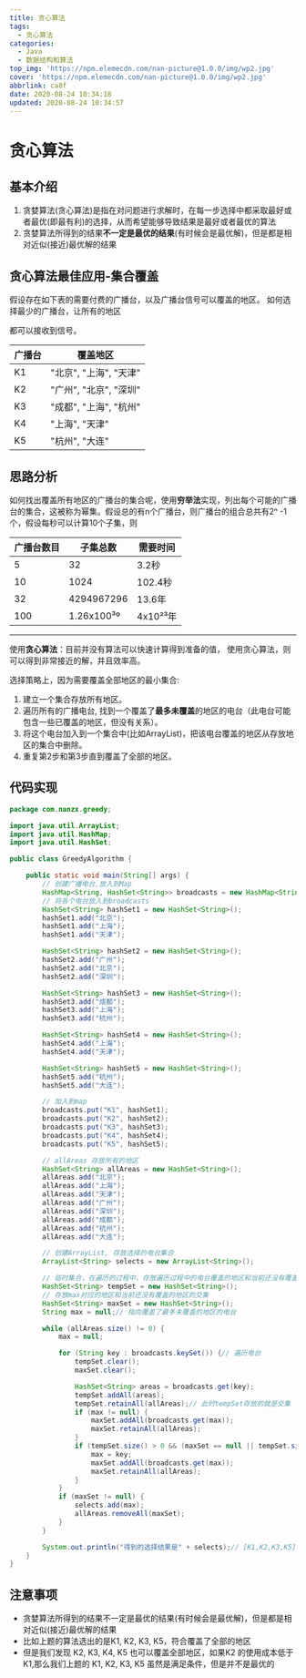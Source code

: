 ```yaml
---
title: 贪心算法
tags:
  - 贪心算法
categories:
  - Java
  - 数据结构和算法
top_img: 'https://npm.elemecdn.com/nan-picture@1.0.0/img/wp2.jpg'
cover: 'https://npm.elemecdn.com/nan-picture@1.0.0/img/wp2.jpg'
abbrlink: ca8f
date: 2020-08-24 10:34:18
updated: 2020-08-24 10:34:57
---
```


# 贪心算法

## 基本介绍

1. 贪婪算法(贪心算法)是指在对问题进行求解时，在每一步选择中都采取最好或者最优(即最有利)的选择，从而希望能够导致结果是最好或者最优的算法
2. 贪婪算法所得到的结果**不一定是最优的结果**(有时候会是最优解)，但是都是相对近似(接近)最优解的结果



## 贪心算法最佳应用-集合覆盖

假设存在如下表的需要付费的广播台，以及广播台信号可以覆盖的地区。 如何选择最少的广播台，让所有的地区

都可以接收到信号。

| 广播台 | 覆盖地区               |
| ------ | ---------------------- |
| K1     | "北京", "上海", "天津" |
| K2     | "广州", "北京", "深圳" |
| K3     | "成都", "上海", "杭州" |
| K4     | "上海", "天津"         |
| K5     | "杭州", "大连"         |



## 思路分析

如何找出覆盖所有地区的广播台的集合呢，使用**穷举法**实现，列出每个可能的广播台的集合，这被称为幂集。假设总的有n个广播台，则广播台的组合总共有2ⁿ -1 个，假设每秒可以计算10个子集，则

| 广播台数目 | 子集总数   | 需要时间 |
| ---------- | ---------- | -------- |
| 5          | 32         | 3.2秒    |
| 10         | 1024       | 102.4秒  |
| 32         | 4294967296 | 13.6年   |
| 100        | 1.26x100³º | 4x10²³年 |

---

使用**贪心算法**：目前并没有算法可以快速计算得到准备的值， 使用贪心算法，则可以得到非常接近的解，并且效率高。

选择策略上，因为需要覆盖全部地区的最小集合:

1. 建立一个集合存放所有地区。
2. 遍历所有的广播电台, 找到一个覆盖了**最多未覆盖**的地区的电台（此电台可能包含一些已覆盖的地区，但没有关系）。
3. 将这个电台加入到一个集合中(比如ArrayList)，把该电台覆盖的地区从存放地区的集合中删除。
4. 重复第2步和第3步直到覆盖了全部的地区。



## 代码实现

```java
package com.nanzx.greedy;

import java.util.ArrayList;
import java.util.HashMap;
import java.util.HashSet;

public class GreedyAlgorithm {

	public static void main(String[] args) {
		// 创建广播电台,放入到Map
		HashMap<String, HashSet<String>> broadcasts = new HashMap<String, HashSet<String>>();
		// 将各个电台放入到broadcasts
		HashSet<String> hashSet1 = new HashSet<String>();
		hashSet1.add("北京");
		hashSet1.add("上海");
		hashSet1.add("天津");

		HashSet<String> hashSet2 = new HashSet<String>();
		hashSet2.add("广州");
		hashSet2.add("北京");
		hashSet2.add("深圳");

		HashSet<String> hashSet3 = new HashSet<String>();
		hashSet3.add("成都");
		hashSet3.add("上海");
		hashSet3.add("杭州");

		HashSet<String> hashSet4 = new HashSet<String>();
		hashSet4.add("上海");
		hashSet4.add("天津");

		HashSet<String> hashSet5 = new HashSet<String>();
		hashSet5.add("杭州");
		hashSet5.add("大连");

		// 加入到map
		broadcasts.put("K1", hashSet1);
		broadcasts.put("K2", hashSet2);
		broadcasts.put("K3", hashSet3);
		broadcasts.put("K4", hashSet4);
		broadcasts.put("K5", hashSet5);

		// allAreas 存放所有的地区
		HashSet<String> allAreas = new HashSet<String>();
		allAreas.add("北京");
		allAreas.add("上海");
		allAreas.add("天津");
		allAreas.add("广州");
		allAreas.add("深圳");
		allAreas.add("成都");
		allAreas.add("杭州");
		allAreas.add("大连");

		// 创建ArrayList, 存放选择的电台集合
		ArrayList<String> selects = new ArrayList<String>();

		// 临时集合，在遍历的过程中，存放遍历过程中的电台覆盖的地区和当前还没有覆盖的地区的交集
		HashSet<String> tempSet = new HashSet<String>();
		// 存放max对应的地区和当前还没有覆盖的地区的交集
		HashSet<String> maxSet = new HashSet<String>();
		String max = null;// 指向覆盖了最多未覆盖的地区的电台

		while (allAreas.size() != 0) {
			max = null;

			for (String key : broadcasts.keySet()) {// 遍历电台
				tempSet.clear();
				maxSet.clear();

				HashSet<String> areas = broadcasts.get(key);
				tempSet.addAll(areas);
				tempSet.retainAll(allAreas);// 此时tempSet存放的就是交集
				if (max != null) {
					maxSet.addAll(broadcasts.get(max));
					maxSet.retainAll(allAreas);
				}
				if (tempSet.size() > 0 && (maxSet == null || tempSet.size() > maxSet.size())) {
					max = key;
					maxSet.addAll(broadcasts.get(max));
					maxSet.retainAll(allAreas);
				}
			}
			if (maxSet != null) {
				selects.add(max);
				allAreas.removeAll(maxSet);
			}
		}

		System.out.println("得到的选择结果是" + selects);// [K1,K2,K3,K5]
	}
}
```



## 注意事项

- 贪婪算法所得到的结果不一定是最优的结果(有时候会是最优解)，但是都是相对近似(接近)最优解的结果
- 比如上题的算法选出的是K1, K2, K3, K5，符合覆盖了全部的地区
- 但是我们发现 K2, K3, K4, K5 也可以覆盖全部地区，如果K2 的使用成本低于K1,那么我们上题的 K1, K2, K3, K5 虽然是满足条件，但是并不是最优的

